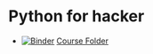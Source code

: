 # Python for hacker

* [![Binder](https://mybinder.org/badge_logo.svg)](https://mybinder.org/v2/gh/b3rn4rd0/python-for-hacker/master) <a href="https://mybinder.org/v2/gh/b3rn4rd0/python-for-hacker/master">Course Folder</a>
